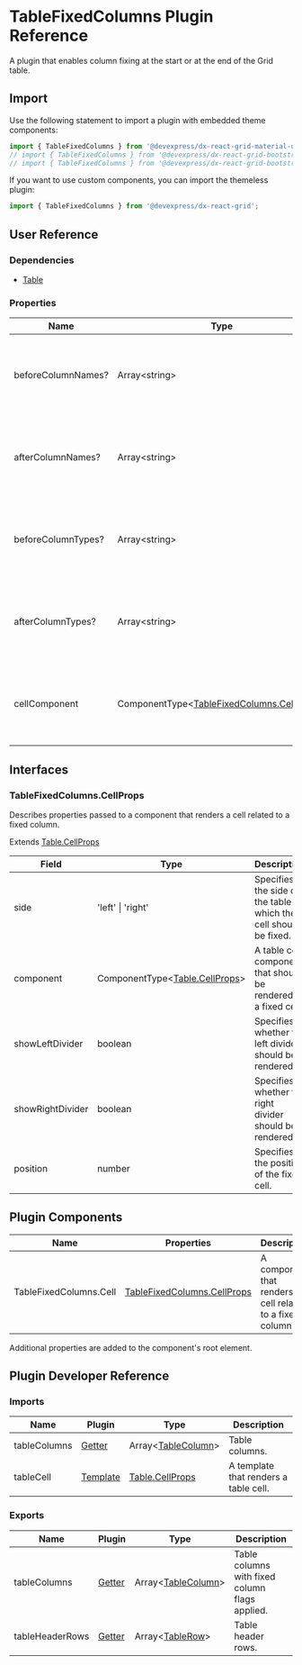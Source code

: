 # TableFixedColumns Plugin Reference

A plugin that enables column fixing at the start or at the end of the Grid table.

## Import

Use the following statement to import a plugin with embedded theme components:

```js
import { TableFixedColumns } from '@devexpress/dx-react-grid-material-ui';
// import { TableFixedColumns } from '@devexpress/dx-react-grid-bootstrap4';
// import { TableFixedColumns } from '@devexpress/dx-react-grid-bootstrap3';
```

If you want to use custom components, you can import the themeless plugin:

```js
import { TableFixedColumns } from '@devexpress/dx-react-grid';
```

## User Reference

### Dependencies

- [Table](table.md)

### Properties

Name | Type | Default | Description
-----|------|---------|------------
beforeColumnNames? | Array&lt;string&gt; | [] | Specifies names of the columns to be fixed at the start boundary.
afterColumnNames? | Array&lt;string&gt; | [] | Specifies names of the columns to be fixed at the end boundary.
beforeColumnTypes? | Array&lt;string&gt; | [] | Specifies types of the service columns to be fixed at the start boundary.
afterColumnTypes? | Array&lt;string&gt; | [] | Specifies types of the service columns to be fixed at the end boundary.
cellComponent | ComponentType&lt;[TableFixedColumns.CellProps](#tablefixedcolumnscellprops)&gt; | | A component that renders a cell related to a fixed column.

## Interfaces

### TableFixedColumns.CellProps

Describes properties passed to a component that renders a cell related to a fixed column.

Extends [Table.CellProps](table.md#tablecellprops)

Field | Type | Description
------|------|------------
side | 'left' &#124; 'right' | Specifies the side of the table to which the cell should be fixed.
component | ComponentType&lt;[Table.CellProps](table.md#tablecellprops)&gt; | A table cell component that should be rendered as a fixed cell.
showLeftDivider | boolean | Specifies whether the left divider should be rendered.
showRightDivider | boolean | Specifies whether the right divider should be rendered.
position | number | Specifies the position of the fixed cell.

## Plugin Components

Name | Properties | Description
-----|------------|------------
TableFixedColumns.Cell  | [TableFixedColumns.CellProps](#tablefixedcolumnscellprops) | A component that renders a cell related to a fixed column.

Additional properties are added to the component's root element.

## Plugin Developer Reference

### Imports

Name | Plugin | Type | Description
-----|--------|------|------------
tableColumns | [Getter](../../../dx-react-core/docs/reference/getter.md) | Array&lt;[TableColumn](table.md#tablecolumn)&gt; | Table columns.
tableCell | [Template](../../../dx-react-core/docs/reference/template.md) | [Table.CellProps](table.md#tablecellprops) | A template that renders a table cell.

### Exports

Name | Plugin | Type | Description
-----|--------|------|------------
tableColumns | [Getter](../../../dx-react-core/docs/reference/getter.md) | Array&lt;[TableColumn](table.md#tablecolumn)&gt; | Table columns with fixed column flags applied.
tableHeaderRows | [Getter](../../../dx-react-core/docs/reference/getter.md) | Array&lt;[TableRow](table.md#tablerow)&gt; | Table header rows.
